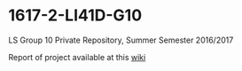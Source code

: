 # 1617-2-LI41D-G10
LS Group 10 Private Repository, Summer Semester 2016/2017

Report of project available at this [wiki](https://github.com/isel-leic-ls/1617-2-LI41D-G10/wiki)

